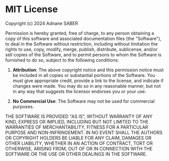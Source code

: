 # MIT License

Copyright (c) 2024 Adnane SABER

Permission is hereby granted, free of charge, to any person obtaining a copy
of this software and associated documentation files (the "Software"), to deal
in the Software without restriction, including without limitation the rights
to use, copy, modify, merge, publish, distribute, sublicense, and/or sell
copies of the Software, and to permit persons to whom the Software is
furnished to do so, subject to the following conditions:

1. **Attribution**: The above copyright notice and this permission notice must be
   included in all copies or substantial portions of the Software. You must
   give appropriate credit, provide a link to the license, and indicate if
   changes were made. You may do so in any reasonable manner, but not in any
   way that suggests the licensor endorses you or your use.

2. **No Commercial Use**: The Software may not be used for commercial purposes.

THE SOFTWARE IS PROVIDED "AS IS", WITHOUT WARRANTY OF ANY KIND, EXPRESS OR
IMPLIED, INCLUDING BUT NOT LIMITED TO THE WARRANTIES OF MERCHANTABILITY,
FITNESS FOR A PARTICULAR PURPOSE AND NON-INFRINGEMENT. IN NO EVENT SHALL THE
AUTHORS OR COPYRIGHT HOLDERS BE LIABLE FOR ANY CLAIM, DAMAGES OR OTHER
LIABILITY, WHETHER IN AN ACTION OF CONTRACT, TORT OR OTHERWISE, ARISING FROM,
OUT OF OR IN CONNECTION WITH THE SOFTWARE OR THE USE OR OTHER DEALINGS IN THE
SOFTWARE.